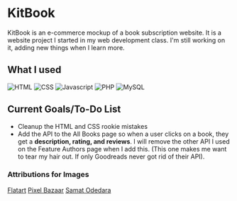 # KitBook

KitBook is an e-commerce mockup of a book subscription website. It is a website project I started in my web development class. I'm still working on it, adding new things when I learn more. 

## What I used
![HTML](https://github.com/SydG04/cis170/assets/113223819/4991ce7a-7b9d-41c6-a4d1-82cd633bb50a)
![CSS](https://github.com/SydG04/cis170/assets/113223819/dd051432-75c0-4b55-b8ce-e849c1493394)
![Javascript](https://github.com/SydG04/cis170/assets/113223819/2c9a36a5-79f5-4f60-9b68-3e549a17c64d)
![PHP](https://github.com/SydG04/cis170/assets/113223819/e5e658a1-2065-4fef-9b6f-93c1a4ac19f8)
![MySQL](https://github.com/SydG04/cis170/assets/113223819/ad831f3a-7232-43c2-9621-b5845b86dbc2)

## Current Goals/To-Do List
- Cleanup the HTML and CSS rookie mistakes
- Add the API to the All Books page so when a user clicks on a book, they get a **description, rating, and reviews**. I will remove the other API I used on the Feature Authors page when I add this. (This one makes me want to tear my hair out. If only Goodreads never got rid of their API). 

### Attributions for Images
[Flatart](https://www.iconfinder.com/Flatart)
[Pixel Bazaar](https://www.iconfinder.com/pixelbazaar)
[Samat Odedara](https://www.iconfinder.com/samatodedara)
